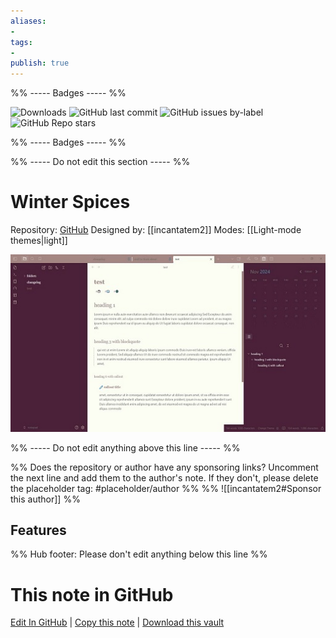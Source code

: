```yaml
---
aliases:
- 
tags: 
- 
publish: true
---
```


%% ----- Badges ----- %%

![Downloads](https://img.shields.io/badge/downloads-1299-573E7A?style=for-the-badge&logo=)
![GitHub last commit](https://img.shields.io/github/last-commit/incantatem2/Obsidian-winter-spices?color=573E7A&label=last%20update&logo=github&style=for-the-badge)
![GitHub issues by-label](https://img.shields.io/github/issues/incantatem2/Obsidian-winter-spices/help%20wanted?color=573E7A&logo=github&style=for-the-badge) 
![GitHub Repo stars](https://img.shields.io/github/stars/incantatem2/Obsidian-winter-spices?color=573E7A&logo=github&style=for-the-badge)

%% ----- Badges ----- %%

%% ----- Do not edit this section ----- %%

# Winter Spices

Repository: [GitHub](https://github.com/incantatem2/Obsidian-winter-spices)
Designed by: [[incantatem2]]
Modes: [[Light-mode themes|light]]



![screenshot](https://github.com/incantatem2/Obsidian-winter-spices/raw/HEAD/images/winterspices-thumbnail.jpg)

%% ----- Do not edit anything above this line ----- %% 

%% Does the repository or author have any sponsoring links? Uncomment the next line and add them to the author's note. If they don't, please delete the placeholder tag: #placeholder/author %%
%% ![[incantatem2#Sponsor this author]] %%


## Features



%% Hub footer: Please don't edit anything below this line %%

# This note in GitHub

<span class="git-footer">[Edit In GitHub](https://github.dev/obsidian-community/obsidian-hub/blob/main/02%20-%20Community%20Expansions/02.05%20All%20Community%20Expansions/Themes/Winter%20Spices.md "git-hub-edit-note") | [Copy this note](https://raw.githubusercontent.com/obsidian-community/obsidian-hub/main/02%20-%20Community%20Expansions/02.05%20All%20Community%20Expansions/Themes/Winter%20Spices.md "git-hub-copy-note") | [Download this vault](https://github.com/obsidian-community/obsidian-hub/archive/refs/heads/main.zip "git-hub-download-vault") </span>
